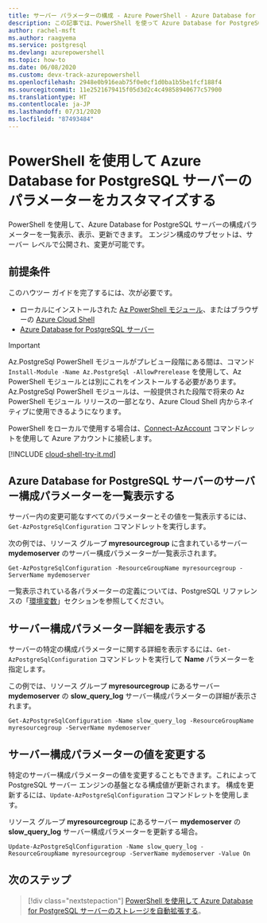 ```yaml
---
title: サーバー パラメーターの構成 - Azure PowerShell - Azure Database for PostgreSQL
description: この記事では、PowerShell を使って Azure Database for PostgreSQL のサービス パラメーターを構成する方法について説明します。
author: rachel-msft
ms.author: raagyema
ms.service: postgresql
ms.devlang: azurepowershell
ms.topic: how-to
ms.date: 06/08/2020
ms.custom: devx-track-azurepowershell
ms.openlocfilehash: 2948e0b916eab75f0e0cf1d0ba1b5be1fcf188f4
ms.sourcegitcommit: 11e2521679415f05d3d2c4c49858940677c57900
ms.translationtype: HT
ms.contentlocale: ja-JP
ms.lasthandoff: 07/31/2020
ms.locfileid: "87493484"
---
```

# <a name="customize-azure-database-for-postgresql-server-parameters-using-powershell"></a>PowerShell を使用して Azure Database for PostgreSQL サーバーのパラメーターをカスタマイズする

PowerShell を使用して、Azure Database for PostgreSQL サーバーの構成パラメーターを一覧表示、表示、更新できます。 エンジン構成のサブセットは、サーバー レベルで公開され、変更が可能です。

## <a name="prerequisites"></a>前提条件

このハウツー ガイドを完了するには、次が必要です。

- ローカルにインストールされた [Az PowerShell モジュール](https://docs.microsoft.com/powershell/azure/install-az-ps)、またはブラウザーの [Azure Cloud Shell](https://shell.azure.com/)
- [Azure Database for PostgreSQL サーバー](quickstart-create-postgresql-server-database-using-azure-powershell.md)

> [!IMPORTANT]
> Az.PostgreSql PowerShell モジュールがプレビュー段階にある間は、コマンド `Install-Module -Name Az.PostgreSql -AllowPrerelease` を使用して、Az PowerShell モジュールとは別にこれをインストールする必要があります。
> Az.PostgreSql PowerShell モジュールは、一般提供された段階で将来の Az PowerShell モジュール リリースの一部となり、Azure Cloud Shell 内からネイティブに使用できるようになります。

PowerShell をローカルで使用する場合は、[Connect-AzAccount](https://docs.microsoft.com/powershell/module/az.accounts/connect-azaccount) コマンドレットを使用して Azure アカウントに接続します。

[!INCLUDE [cloud-shell-try-it.md](../../includes/cloud-shell-try-it.md)]

## <a name="list-server-configuration-parameters-for-azure-database-for-postgresql-server"></a>Azure Database for PostgreSQL サーバーのサーバー構成パラメーターを一覧表示する

サーバー内の変更可能なすべてのパラメーターとその値を一覧表示するには、`Get-AzPostgreSqlConfiguration` コマンドレットを実行します。

次の例では、リソース グループ **myresourcegroup** に含まれているサーバー **mydemoserver** のサーバー構成パラメーターが一覧表示されます。

```azurepowershell-interactive
Get-AzPostgreSqlConfiguration -ResourceGroupName myresourcegroup -ServerName mydemoserver
```

一覧表示されている各パラメーターの定義については、PostgreSQL リファレンスの「[環境変数](https://www.postgresql.org/docs/12/libpq-envars.html)」セクションを参照してください。

## <a name="show-server-configuration-parameter-details"></a>サーバー構成パラメーター詳細を表示する

サーバーの特定の構成パラメーターに関する詳細を表示するには、`Get-AzPostgreSqlConfiguration` コマンドレットを実行して **Name** パラメーターを指定します。

この例では、リソース グループ **myresourcegroup** にあるサーバー **mydemoserver** の **slow\_query\_log** サーバー構成パラメーターの詳細が表示されます。

```azurepowershell-interactive
Get-AzPostgreSqlConfiguration -Name slow_query_log -ResourceGroupName myresourcegroup -ServerName mydemoserver
```

## <a name="modify-a-server-configuration-parameter-value"></a>サーバー構成パラメーターの値を変更する

特定のサーバー構成パラメーターの値を変更することもできます。これによって PostgreSQL サーバー エンジンの基盤となる構成値が更新されます。 構成を更新するには、`Update-AzPostgreSqlConfiguration` コマンドレットを使用します。

リソース グループ **myresourcegroup** にあるサーバー **mydemoserver** の **slow\_query\_log** サーバー構成パラメーターを更新する場合。

```azurepowershell-interactive
Update-AzPostgreSqlConfiguration -Name slow_query_log -ResourceGroupName myresourcegroup -ServerName mydemoserver -Value On
```

## <a name="next-steps"></a>次のステップ

> [!div class="nextstepaction"]
> [PowerShell を使用して Azure Database for PostgreSQL サーバーのストレージを自動拡張する](howto-auto-grow-storage-powershell.md)。
